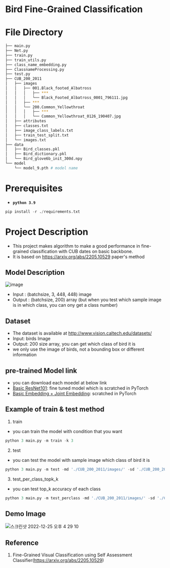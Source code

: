 
# Bird Fine-Grained Classification

# File Directory
```bash
├── main.py
├── Net.py
├── train.py
├── train_utils.py
├── class_name_embedding.py
├── ClassnameProcessing.py
├── test.py
├── CUB_200_2011
│   ├── images
│   │   ├── 001.Black_footed_Albatross
│   │   │   ├── ***
│   │   │   └── Black_Footed_Albatross_0001_796111.jpg
│   │   ├── ***
│   │   └── 200.Common_Yellowthroat
│   │   │   ├── ***
│   │   │   └── Common_Yellowthroat_0126_190407.jpg
│   ├── attributes
│   ├── classes.txt   
│   ├── image_class_labels.txt
│   ├── train_test_split.txt
│   └── images.txt
├── data
│   ├── Bird_classes.pkl
│   ├── Bird_dictionary.pkl
│   └── Bird_glove6b_init_300d.npy
└── model
    └── model_9.pth # model name
``` 

# Prerequisites
- **`python 3.9`**
```python
pip install -r ./requirements.txt
```


# Project Description
- This project makes algorithm to make a good performance in fine-grained classification with CUB dates on basic backbone.
- It is based on https://arxiv.org/abs/2205.10529 paper's method

## Model Description
![image](https://user-images.githubusercontent.com/70640776/209456611-9efe5196-1f7a-452a-92e8-1215be9079d1.png)

- Input : (batchsize, 3, 448, 448) image 
- Output : (batchsize, 200) array (but when you test which sample image is in which class, you can ony get a class number)


## Dataset
- The dataset is available at http://www.vision.caltech.edu/datasets/
- Input: birds Image
- Output: 200 size array, you can get which class of bird it is 
- we only use the image of birds, not a bounding box or different information

## pre-trained Model link
- you can download each moedel at below link
- [Basic ResNet101](https://drive.google.com/file/d/1-rFWooB0R9DPvXBYfWScL9S2f_9tksbH/view?usp=share_link): fine tuned model which is scratched in PyTorch
- [Basic Embedding + Joint Embedding](https://drive.google.com/file/d/1yysWS-HZB2qfpD_GIhtup4mFOBkf8Fdz/view?usp=share_link): scratched in PyTorch

## Example of train & test method

1. train 
- you can train the model with condition that you want
 ```python
python 3 main.py -m train -k 3
```
2. test
- you can test the model with sample image which class of bird it is 
 ```python
python 3 main.py -m test -md './CUB_200_2011/images/' -sd './CUB_200_2011/images/144.Common_Tern/Common_Tern_0078_149161.jpg' 
```
3. test_per_class_topk_k
- you can test top_k accuracy of each class
 ```python
python 3 main.py -m test_perclass -md './CUB_200_2011/images/' -sd './CUB_200_2011/images/144.Common_Tern/Common_Tern_0078_149161.jpg' -k 3
```

## Demo Image
![스크린샷 2022-12-25 오후 4 29 10](https://user-images.githubusercontent.com/70640776/209461633-8ea00b1c-60b3-4f51-a07e-2e0e7685f2bf.png)

## Reference
1. Fine-Grained Visual Classification using Self Assessment Classifier(https://arxiv.org/abs/2205.10529)
